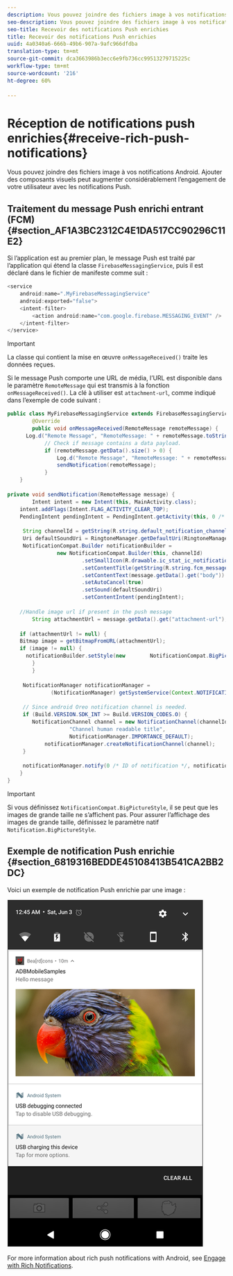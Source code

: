 ```yaml
---
description: Vous pouvez joindre des fichiers image à vos notifications Android. Ajouter des composants visuels peut augmenter considérablement l’engagement de votre utilisateur avec les notifications Push.
seo-description: Vous pouvez joindre des fichiers image à vos notifications Android. Ajouter des composants visuels peut augmenter considérablement l’engagement de votre utilisateur avec les notifications Push.
seo-title: Recevoir des notifications Push enrichies
title: Recevoir des notifications Push enrichies
uuid: 4a0340a6-666b-49b6-907a-9afc966dfdba
translation-type: tm+mt
source-git-commit: dca3663986b3ecc6e9fb736cc99513279715225c
workflow-type: tm+mt
source-wordcount: '216'
ht-degree: 60%

---
```



# Réception de notifications push enrichies{#receive-rich-push-notifications}

Vous pouvez joindre des fichiers image à vos notifications Android. Ajouter des composants visuels peut augmenter considérablement l’engagement de votre utilisateur avec les notifications Push.

## Traitement du message Push enrichi entrant (FCM) {#section_AF1A3BC2312C4E1DA517CC90296C11E2}

Si l’application est au premier plan, le message Push est traité par l’application qui étend la classe `FirebaseMessagingService`, puis il est déclaré dans le fichier de manifeste comme suit :

```java
<service
    android:name=".MyFirebaseMessagingService"
    android:exported="false">
    <intent-filter>
        <action android:name="com.google.firebase.MESSAGING_EVENT" />
    </intent-filter>
</service>
```

>[!IMPORTANT]
>
>La classe qui contient la mise en œuvre `onMessageReceived()` traite les données reçues.

Si le message Push comporte une URL de média, l’URL est disponible dans le paramètre `RemoteMessage` qui est transmis à la fonction `onMessageReceived()`. La clé à utiliser est `attachment-url`, comme indiqué dans l’exemple de code suivant :

```java
public class MyFirebaseMessagingService extends FirebaseMessagingService {
        @Override
        public void onMessageReceived(RemoteMessage remoteMessage) {
      Log.d("Remote Message", "RemoteMessage: " + remoteMessage.toString());
            // Check if message contains a data payload.
            if (remoteMessage.getData().size() > 0) {
                Log.d("Remote Message", "RemoteMessage: " + remoteMessage.getData());
                sendNotification(remoteMessage);
            }
    }
 
private void sendNotification(RemoteMessage message) {
        Intent intent = new Intent(this, MainActivity.class);
    intent.addFlags(Intent.FLAG_ACTIVITY_CLEAR_TOP);
    PendingIntent pendingIntent = PendingIntent.getActivity(this, 0 /* Request code */, intent, PendingIntent.FLAG_ONE_SHOT);

     String channelId = getString(R.string.default_notification_channel_id);
     Uri defaultSoundUri = RingtoneManager.getDefaultUri(RingtoneManager.TYPE_NOTIFICATION);
     NotificationCompat.Builder notificationBuilder =
                new NotificationCompat.Builder(this, channelId)
                        .setSmallIcon(R.drawable.ic_stat_ic_notification)
                        .setContentTitle(getString(R.string.fcm_message))
                        .setContentText(message.getData().get("body"))
                        .setAutoCancel(true)
                        .setSound(defaultSoundUri)
                        .setContentIntent(pendingIntent);
  
    //Handle image url if present in the push message 
        String attachmentUrl = message.getData().get("attachment-url");
  
    if (attachmentUrl != null) { 
    Bitmap image = getBitmapFromURL(attachmentUrl); 
    if (image != null) { 
      notificationBuilder.setStyle(new        NotificationCompat.BigPictureStyle().bigPicture(image)); 
        } 
        } 

     NotificationManager notificationManager =
              (NotificationManager) getSystemService(Context.NOTIFICATION_SERVICE);

     // Since android Oreo notification channel is needed.
     if (Build.VERSION.SDK_INT >= Build.VERSION_CODES.O) {
        NotificationChannel channel = new NotificationChannel(channelId,
                    "Channel human readable title",
                    NotificationManager.IMPORTANCE_DEFAULT);
            notificationManager.createNotificationChannel(channel);
     }

     notificationManager.notify(0 /* ID of notification */, notificationBuilder.build());
    }
}
```

>[!IMPORTANT]
>
>Si vous définissez `NotificationCompat.BigPictureStyle`, il se peut que les images de grande taille ne s’affichent pas. Pour assurer l’affichage des images de grande taille, définissez le paramètre natif `Notification.BigPictureStyle`.

## Exemple de notification Push enrichie {#section_6819316BEDDE45108413B541CA2BB2DC}

Voici un exemple de notification Push enrichie par une image :

![](assets/rich-push-notification_example.png)

For more information about rich push notifications with Android, see [Engage with Rich Notifications](https://developer.android.com/distribute/best-practices/engage/rich-notifications.html).
